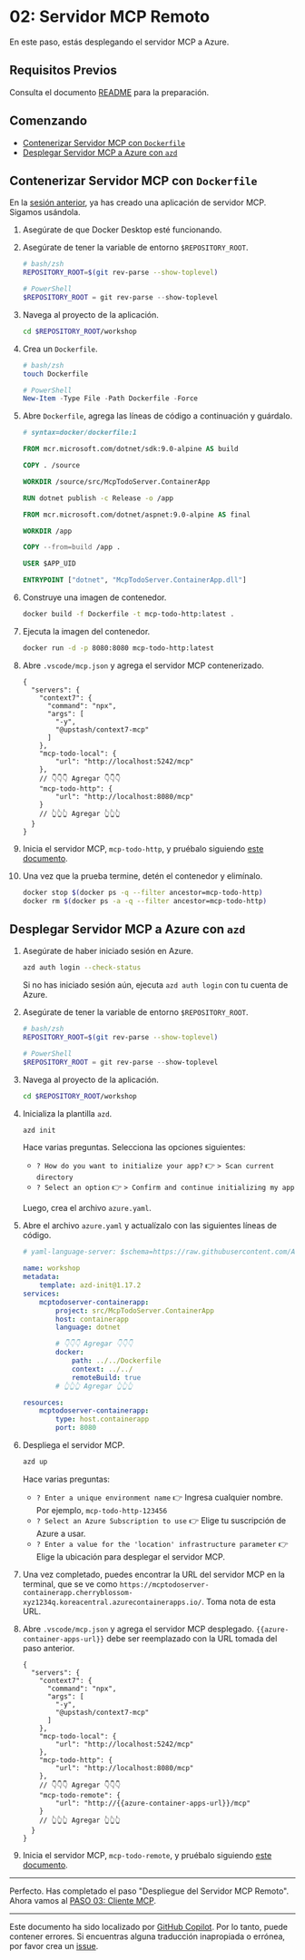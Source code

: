 # 02: Servidor MCP Remoto

En este paso, estás desplegando el servidor MCP a Azure.

## Requisitos Previos

Consulta el documento [README](../README.md#requisitos-previos) para la preparación.

## Comenzando

- [Contenerizar Servidor MCP con `Dockerfile`](#contenerizar-servidor-mcp-con-dockerfile)
- [Desplegar Servidor MCP a Azure con `azd`](#desplegar-servidor-mcp-a-azure-con-azd)

## Contenerizar Servidor MCP con `Dockerfile`

En la [sesión anterior](./01-mcp-server.md), ya has creado una aplicación de servidor MCP. Sigamos usándola.

1. Asegúrate de que Docker Desktop esté funcionando.
1. Asegúrate de tener la variable de entorno `$REPOSITORY_ROOT`.

   ```bash
   # bash/zsh
   REPOSITORY_ROOT=$(git rev-parse --show-toplevel)
   ```

   ```powershell
   # PowerShell
   $REPOSITORY_ROOT = git rev-parse --show-toplevel
   ```

1. Navega al proyecto de la aplicación.

    ```bash
    cd $REPOSITORY_ROOT/workshop
    ```

1. Crea un `Dockerfile`.

    ```bash
    # bash/zsh
    touch Dockerfile
    ```

    ```powershell
    # PowerShell
    New-Item -Type File -Path Dockerfile -Force
    ```

1. Abre `Dockerfile`, agrega las líneas de código a continuación y guárdalo.

    ```dockerfile
    # syntax=docker/dockerfile:1
    
    FROM mcr.microsoft.com/dotnet/sdk:9.0-alpine AS build
    
    COPY . /source
    
    WORKDIR /source/src/McpTodoServer.ContainerApp
    
    RUN dotnet publish -c Release -o /app
    
    FROM mcr.microsoft.com/dotnet/aspnet:9.0-alpine AS final
    
    WORKDIR /app
    
    COPY --from=build /app .
    
    USER $APP_UID
    
    ENTRYPOINT ["dotnet", "McpTodoServer.ContainerApp.dll"]
    ```

1. Construye una imagen de contenedor.

    ```bash
    docker build -f Dockerfile -t mcp-todo-http:latest .
    ```

1. Ejecuta la imagen del contenedor.

    ```bash
    docker run -d -p 8080:8080 mcp-todo-http:latest
    ```

1. Abre `.vscode/mcp.json` y agrega el servidor MCP contenerizado.

    ```jsonc
    {
      "servers": {
        "context7": {
          "command": "npx",
          "args": [
            "-y",
            "@upstash/context7-mcp"
          ]
        },
        "mcp-todo-local": {
            "url": "http://localhost:5242/mcp"
        },
        // 👇👇👇 Agregar 👇👇👇
        "mcp-todo-http": {
            "url": "http://localhost:8080/mcp"
        }
        // 👆👆👆 Agregar 👆👆👆
      }
    }
    ```

1. Inicia el servidor MCP, `mcp-todo-http`, y pruébalo siguiendo [este documento](./01-mcp-server.md#probar-servidor-mcp).
1. Una vez que la prueba termine, detén el contenedor y elimínalo.

    ```bash
    docker stop $(docker ps -q --filter ancestor=mcp-todo-http)
    docker rm $(docker ps -a -q --filter ancestor=mcp-todo-http)
    ```

## Desplegar Servidor MCP a Azure con `azd`

1. Asegúrate de haber iniciado sesión en Azure.

    ```bash
    azd auth login --check-status
    ```

   Si no has iniciado sesión aún, ejecuta `azd auth login` con tu cuenta de Azure.

1. Asegúrate de tener la variable de entorno `$REPOSITORY_ROOT`.

   ```bash
   # bash/zsh
   REPOSITORY_ROOT=$(git rev-parse --show-toplevel)
   ```

   ```powershell
   # PowerShell
   $REPOSITORY_ROOT = git rev-parse --show-toplevel
   ```

1. Navega al proyecto de la aplicación.

    ```bash
    cd $REPOSITORY_ROOT/workshop
    ```

1. Inicializa la plantilla `azd`.

    ```bash
    azd init
    ```

   Hace varias preguntas. Selecciona las opciones siguientes:

   - `? How do you want to initialize your app?` 👉 `> Scan current directory`
   - `? Select an option` 👉 `> Confirm and continue initializing my app`

   Luego, crea el archivo `azure.yaml`.

1. Abre el archivo `azure.yaml` y actualízalo con las siguientes líneas de código.

    ```yml
    # yaml-language-server: $schema=https://raw.githubusercontent.com/Azure/azure-dev/main/schemas/v1.0/azure.yaml.json
    
    name: workshop
    metadata:
        template: azd-init@1.17.2
    services:
        mcptodoserver-containerapp:
            project: src/McpTodoServer.ContainerApp
            host: containerapp
            language: dotnet

            # 👇👇👇 Agregar 👇👇👇
            docker:
                path: ../../Dockerfile
                context: ../../
                remoteBuild: true
            # 👆👆👆 Agregar 👆👆👆

    resources:
        mcptodoserver-containerapp:
            type: host.containerapp
            port: 8080
    ```

1. Despliega el servidor MCP.

    ```bash
    azd up
    ```

   Hace varias preguntas:

   - `? Enter a unique environment name` 👉 Ingresa cualquier nombre. Por ejemplo, `mcp-todo-http-123456`
   - `? Select an Azure Subscription to use` 👉 Elige tu suscripción de Azure a usar.
   - `? Enter a value for the 'location' infrastructure parameter` 👉 Elige la ubicación para desplegar el servidor MCP.

1. Una vez completado, puedes encontrar la URL del servidor MCP en la terminal, que se ve como `https://mcptodoserver-containerapp.cherryblossom-xyz1234q.koreacentral.azurecontainerapps.io/`. Toma nota de esta URL.
1. Abre `.vscode/mcp.json` y agrega el servidor MCP desplegado. `{{azure-container-apps-url}}` debe ser reemplazado con la URL tomada del paso anterior.

    ```jsonc
    {
      "servers": {
        "context7": {
          "command": "npx",
          "args": [
            "-y",
            "@upstash/context7-mcp"
          ]
        },
        "mcp-todo-local": {
            "url": "http://localhost:5242/mcp"
        },
        "mcp-todo-http": {
            "url": "http://localhost:8080/mcp"
        },
        // 👇👇👇 Agregar 👇👇👇
        "mcp-todo-remote": {
            "url": "http://{{azure-container-apps-url}}/mcp"
        }
        // 👆👆👆 Agregar 👆👆👆
      }
    }
    ```

1. Inicia el servidor MCP, `mcp-todo-remote`, y pruébalo siguiendo [este documento](./01-mcp-server.md#probar-servidor-mcp).

---

Perfecto. Has completado el paso "Despliegue del Servidor MCP Remoto". Ahora vamos al [PASO 03: Cliente MCP](./03-mcp-client.md).

---

Este documento ha sido localizado por [GitHub Copilot](https://docs.github.com/copilot/about-github-copilot/what-is-github-copilot). Por lo tanto, puede contener errores. Si encuentras alguna traducción inapropiada o errónea, por favor crea un [issue](../../../../../issues).
